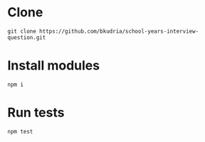 # Clone

`git clone https://github.com/bkudria/school-years-interview-question.git`

# Install modules

`npm i`

# Run tests

`npm test`
